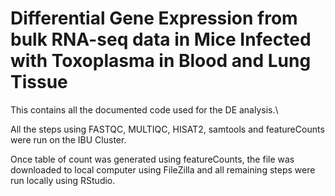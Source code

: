# Differential Gene Expression from bulk RNA-seq data in Mice Infected with Toxoplasma in Blood and Lung Tissue

This contains all the documented code used for the DE analysis.\
  
All the steps using FASTQC, MULTIQC, HISAT2, samtools and featureCounts were run on the IBU Cluster.

Once table of count was generated using featureCounts, the file was downloaded to local computer using FileZilla and all remaining steps were run locally using RStudio.
